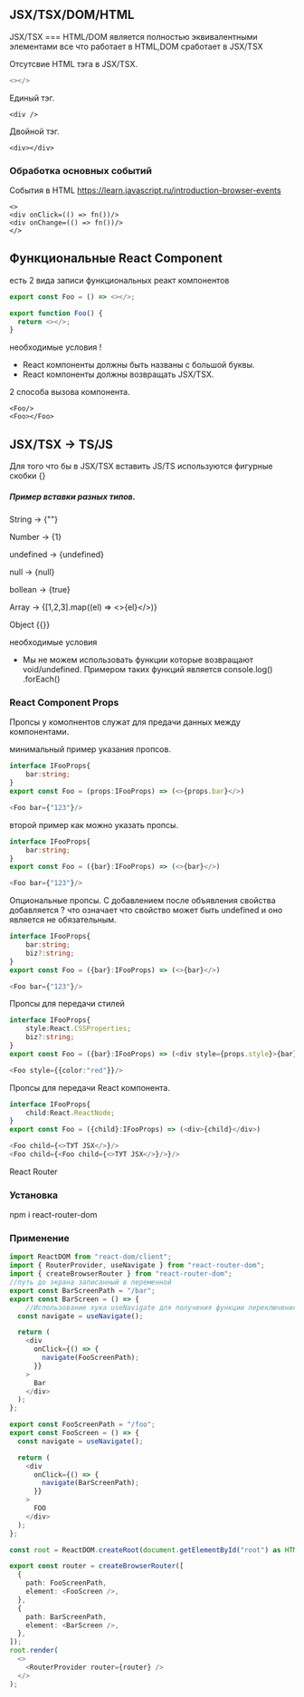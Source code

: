 ## JSX/TSX/DOM/HTML

JSX/TSX === HTML/DOM является полностью эквивалентными элементами все что работает в HTML,DOM сработает в JSX/TSX

Отсутсвие HTML тэга в JSX/TSX.

```typescript
<></>
```

Единый тэг.

```tsx
<div />
```

Двойной тэг.

```tsx
<div></div>
```

### Обработка основных событий

События в HTML
https://learn.javascript.ru/introduction-browser-events

```tsx
<>
<div onClick=(() => fn())/>
<div onChange=(() => fn())/>
</>

```

## Функциональные React Component

есть 2 вида записи функциональных реакт компонентов

```typescript
export const Foo = () => <></>;
```

```typescript
export function Foo() {
  return <></>;
}
```

необходимые условия !

- React компоненты должны быть названы с большой буквы.
- React компоненты должны возвращать JSX/TSX.

2 способа вызова компонента.

```
<Foo/>
<Foo></Foo>
```

## JSX/TSX -> TS/JS

Для того что бы в JSX/TSX вставить JS/TS используются фигурные скобки {}

##### Пример вставки разных типов.

String -> {""}

Number -> {1}

undefined -> {undefined}

null -> {null}

bollean -> {true}

Array -> {[1,2,3].map((el) => <>{el}</>)}

Object {{}}

необходимые условия

- Мы не можем использовать функции которые возвращают void/undefined. Примером таких функций является console.log() .forEach()

### React Component Props

Пропсы у комопнентов служат для предачи данных между компонентами.

минимальный пример указания пропсов.

```typescript
interface IFooProps{
    bar:string;
}
export const Foo = (props:IFooProps) => (<>{props.bar}</>)

<Foo bar={"123"}/>
```

второй пример как можно указать пропсы.

```typescript
interface IFooProps{
    bar:string;
}
export const Foo = ({bar}:IFooProps) => (<>{bar}</>)

<Foo bar={"123"}/>
```

Опциональные пропсы. С добавлением после объявления свойства добавляется ? что означает что свойство может быть undefined и оно является не обязательным.

```typescript
interface IFooProps{
    bar:string;
    biz?:string;
}
export const Foo = ({bar}:IFooProps) => (<>{bar}</>)

<Foo bar={"123"}/>
```

Пропсы для передачи стилей

```typescript
interface IFooProps{
    style:React.CSSProperties;
    biz?:string;
}
export const Foo = ({bar}:IFooProps) => (<div style={props.style}>{bar}</div>)

<Foo style={{color:"red"}}/>
```

Пропсы для передачи React компонента.

```typescript
interface IFooProps{
    child:React.ReactNode;
}
export const Foo = ({child}:IFooProps) => (<div>{child}</div>)

<Foo child={<>ТУТ JSX</>}/>
<Foo child={<Foo child={<>ТУТ JSX</>}/>}/>

```

React Router

### Установка

npm i react-router-dom

### Применение

```typescript
import ReactDOM from "react-dom/client";
import { RouterProvider, useNavigate } from "react-router-dom";
import { createBrowserRouter } from "react-router-dom";
//путь до экрана записанный в переменной
export const BarScreenPath = "/bar";
export const BarScreen = () => {
    //Использование хука useNavigate для получения функции переключения экранов
  const navigate = useNavigate();

  return (
    <div
      onClick={() => {
        navigate(FooScreenPath);
      }}
    >
      Bar
    </div>
  );
};

export const FooScreenPath = "/foo";
export const FooScreen = () => {
  const navigate = useNavigate();

  return (
    <div
      onClick={() => {
        navigate(BarScreenPath);
      }}
    >
      FOO
    </div>
  );
};

const root = ReactDOM.createRoot(document.getElementById("root") as HTMLElement);

export const router = createBrowserRouter([
  {
    path: FooScreenPath,
    element: <FooScreen />,
  },
  {
    path: BarScreenPath,
    element: <BarScreen />,
  },
]);
root.render(
  <>
    <RouterProvider router={router} />
  </>
);

```
